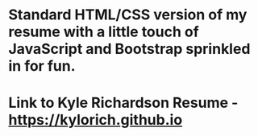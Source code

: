 <h1> Standard HTML/CSS version of my resume with a little touch of JavaScript and Bootstrap sprinkled in for fun. </h1>


# Link to Kyle Richardson Resume - https://kylorich.github.io

